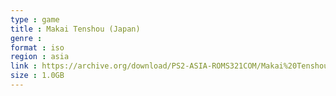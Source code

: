 ```yaml
---
type : game
title : Makai Tenshou (Japan)
genre : 
format : iso
region : asia
link : https://archive.org/download/PS2-ASIA-ROMS321COM/Makai%20Tenshou%20%28Japan%29.7z
size : 1.0GB
---
```

